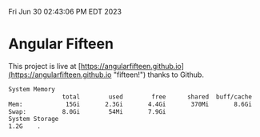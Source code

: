 Fri Jun 30 02:43:06 PM EDT 2023

# Angular Fifteen


This project is live at [https://angularfifteen.github.io](https://angularfifteen.github.io "fifteen!") thanks to Github.

```bash
System Memory
               total        used        free      shared  buff/cache   available
Mem:            15Gi       2.3Gi       4.4Gi       370Mi       8.6Gi        12Gi
Swap:          8.0Gi        54Mi       7.9Gi
System Storage
1.2G	.
